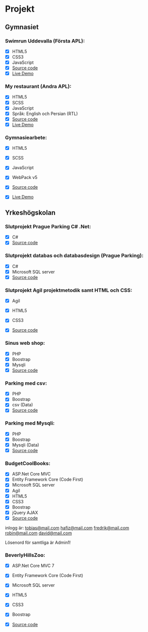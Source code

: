 # Projekt

## Gymnasiet

### Swimrun Uddevalla (Första APL):
- [x] HTML5
- [x] CSS3
- [x] JavaScript
- [x] [Source code](https://github.com/HafizullahRahimi/project1 "Github")
- [x] [Live Demo](https://hafizullahrahimi.github.io/project1/ "Swimrun Uddevalla")

### My restaurant (Andra APL):
- [x] HTML5
- [x] SCSS
- [x] JavaScript
- [x] Språk: English och Persian (RTL)
- [x] [Source code](https://github.com/HafizullahRahimi/project2 "Github")
- [x] [Live Demo](https://hafizullahrahimi.github.io/project2/ "My restaurant")

### Gymnasiearbete:
- [x] HTML5
- [x] SCSS
- [x] JavaScript
- [x] WebPack v5
- [x] [Source code](https://github.com/HafizullahRahimi/gymnasiearbete-project "Github")
- [x] [Live Demo](https://hafizullahrahimi.github.io/gymnasiearbete-project/ "Gymnasiearbete")


## Yrkeshögskolan 


### Slutprojekt Prague Parking C# .Net:
- [x] C#
- [x] [Source code](https://github.com/HafizullahRahimi/Slutuppgift-Prague-Parking-C-.NET "Github")

### Slutprojekt databas och databasdesign (Prague Parking):
- [x] C#
- [x] Microsoft SQL server
- [x] [Source code](https://github.com/HafizullahRahimi/slutuppgift-databas-och-databasdesign "Github")

### Slutprojekt Agil projektmetodik samt HTML och CSS:
- [x] Agil
- [x] HTML5
- [x] CSS3
- [x] [Source code](https://github.com/HafizullahRahimi/slutprojekt-Agil-projektmetodik-samt-HTML-och-CSS "Github")


### Sinus web shop:
- [x] PHP
- [x] Boostrap
- [x] Mysqli
- [x] [Source code](https://github.com/HafizullahRahimi/slutuppgift-php-hafiz "Github")

### Parking med csv:
- [x] PHP
- [x] Boostrap
- [x] csv (Data)
- [x] [Source code](https://github.com/HafizullahRahimi/php-parking-csv "Github")

### Parking med Mysqli:
- [x] PHP
- [x] Boostrap
- [x] Mysqli (Data)
- [x] [Source code](https://github.com/HafizullahRahimi/php-parking-mysqli "Github")

### BudgetCoolBooks:
-   [x] ASP.Net Core MVC
-   [x] Entity Framework Core (Code First)
-   [x] Microsoft SQL server
-   [x] Agil
-   [x] HTML5
-   [x] CSS3
-   [x] Boostrap
-   [x] jQuery AJAX
-   [x] [Source code](https://github.com/Efjai/BudgetCoolBooks "Github")

inlogg är:
tobias@mail.com
hafiz@mail.com
fredrik@mail.com
robin@mail.com
david@mail.com

Lösenord för samtliga är Admin1!

### BeverlyHillsZoo:
-   [x] ASP.Net Core MVC 7
-   [x] Entity Framework Core (Code First)
-   [x] Microsoft SQL server
-   [x] HTML5
-   [x] CSS3
-   [x] Boostrap
-   [x] [Source code](https://github.com/HafizullahRahimi/BeverlyHillsZoo "Github")


